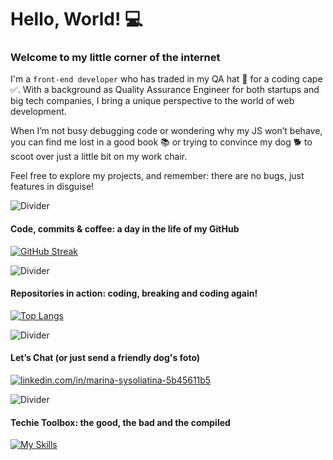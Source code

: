 # Hello, World! 💻

### Welcome to my little corner of the internet

I'm a `front-end developer` who has traded in my QA hat 🚫 for a coding cape ✅. With a background as Quality Assurance Engineer for both startups and big tech companies, I bring a unique perspective to the world of web development.

When I’m not busy debugging code or wondering why my JS won’t behave, you can find me lost in a good book 📚 or trying to convince my dog 🐕 to scoot over just a little bit on my work chair.

Feel free to explore my projects, and remember: there are no bugs, just features in disguise!
 
![Divider](https://via.placeholder.com/800x1/CCE5FF/FFFFFF?text=+)

#### Code, commits & coffee: a day in the life of my GitHub
[![GitHub Streak](https://streak-stats.demolab.com?user=stereogamm&theme=github-light&hide_border=true&border_radius=8.8&card_width=477&background=90%2CFFFFFF%2C0074FF&ring=949EEB&fire=FFC16B&currStreakNum=EBAFA4&sideNums=EB9E6E&stroke=EBEBEB)](https://git.io/streak-stats)

![Divider](https://via.placeholder.com/800x1/CCE5FF/FFFFFF?text=+)

#### Repositories in action: coding, breaking and coding again!
[![Top Langs](https://github-readme-stats.vercel.app/api/top-langs/?username=stereogamm&layout=compact&theme=github_light&langs_count=12)](https://github.com/anuraghazra/github-readme-stats)

![Divider](https://via.placeholder.com/800x1/CCE5FF/FFFFFF?text=+)

#### Let’s Chat (or just send a friendly dog's foto)
<p align="left">
<a href="https://linkedin.com/in/marina-sysoliatina-5b45611b5" target="blank"><img align="center" src="https://skillicons.dev/icons?i=linkedin&theme=light" alt="linkedin.com/in/marina-sysoliatina-5b45611b5"/></a>
</p>

![Divider](https://via.placeholder.com/800x1/CCE5FF/FFFFFF?text=+)

#### Techie Toolbox: the good, the bad and the compiled
[![My Skills](https://skillicons.dev/icons?i=html,htmx,css,js,ts,webpack,yarn,jest,jquery,figma,babel,cypress,docker,git,github,grafana,elasticsearch,npm,postman,react,redux,sass&theme=light)](https://skillicons.dev)



